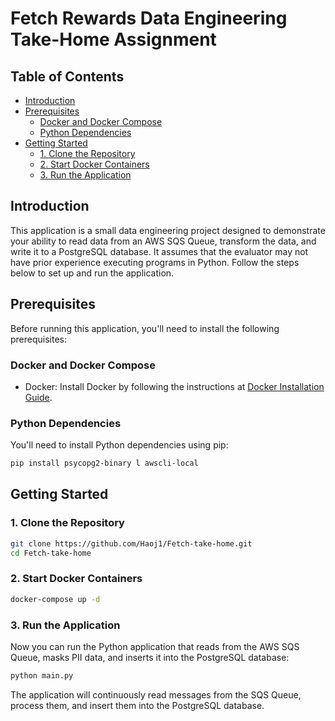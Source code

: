 # Fetch Rewards Data Engineering Take-Home Assignment

## Table of Contents

- [Introduction](#introduction)
- [Prerequisites](#prerequisites)
  - [Docker and Docker Compose](#docker-and-docker-compose)
  - [Python Dependencies](#python-dependencies)
- [Getting Started](#getting-started)
  - [1. Clone the Repository](#1-clone-the-repository)
  - [2. Start Docker Containers](#2-start-docker-containers)
  - [3. Run the Application](#4-run-the-application)

## Introduction

This application is a small data engineering project designed to demonstrate your ability to read data from an AWS SQS Queue, transform the data, and write it to a PostgreSQL database. It assumes that the evaluator may not have prior experience executing programs in Python. Follow the steps below to set up and run the application.

## Prerequisites

Before running this application, you'll need to install the following prerequisites:

### Docker and Docker Compose

- Docker: Install Docker by following the instructions at [Docker Installation Guide](https://docs.docker.com/get-docker/).

### Python Dependencies

You'll need to install Python dependencies using pip:

```bash
pip install psycopg2-binary l awscli-local
```

## Getting Started

### 1. Clone the Repository

```bash
git clone https://github.com/Haoj1/Fetch-take-home.git
cd Fetch-take-home
```
### 2. Start Docker Containers

```bash
docker-compose up -d
```

### 3. Run the Application
Now you can run the Python application that reads from the AWS SQS Queue, masks PII data, and inserts it into the PostgreSQL database:

```bash
python main.py
```
The application will continuously read messages from the SQS Queue, process them, and insert them into the PostgreSQL database.
